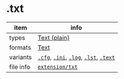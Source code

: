 

# .txt

item | info
--- | ---
types | [Text (plain)](../dataTypes/textPlain.md)
formats | [Text](../fileFormats/text.md)
variants | [`.cfg`](../extensions/cfg.md), [`.ini`](../extensions/ini.md), [`.log`](../extensions/log.md), [`.lst`](../extensions/lst.md), [`.text`](../extensions/text.md)
file info | [`extension/txt`]({{fileinfo}}/txt)



